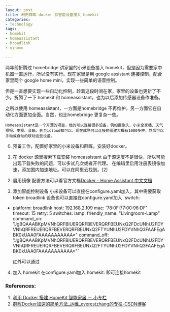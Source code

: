```yaml
---
layout: post
title: 利用群晖 docker 将智能设备接入 homekit
categories: 
- Technology
tags:
- homekit
- homeassistant
- broadlink
- mihome

---
```




两年前折腾过 homebridge 讲家里的小米设备接入 homekit，但是因为需要家中机器一直运行，所以没有实行。现在家里是用 google assistant 连接控制，配合家里两个 google home mini，实现一些简单的语音控制。

<!--more-->

但是一直想要实现一些自动化控制，趁着这段时间在家，家里的设备也更新了不少。折腾了一下 homekit 和 homeassistant，也为以后添加传感器设备作准备。

之所以使用 homeassistant，一方面是homebridge 不再维护，另一方面它在自动化方面更加全面。当然，也比homebridge 更复杂一些。

	Homeassistant是一个开源的项目，他的可以连接很多设备，例如摄像头、小米全家桶、天气预报、电视、音箱、甚至icloud都可以，现在成熟可以连接的组建大概有1000多种，然后可以手动或自动的联动这些设备。


0. 预备工作，配置好家里的小米设备和群晖，安装好docker。
1.  在 docker 源里搜索下载安装 homeassistant
	由于源速度不是很快，所以可能出现下载失败的问题，可以多试几次或者开代理。
	在编辑里启用注册表镜像加速，添加国内加速地址。可以在阿里云找到。[2]

2. 启用镜像
	配置方法可以看官方文档[Docker - Home Assistant 中文文档](https://home-assistant.cc/installation/docker/#%E7%BE%A4%E6%99%96-nas)

3. 添加智能控制设备
	小米设备可以直接在configure.yaml加入，其中需要获取token
	broadlink 设备也可以直接在configure.yaml加入
	`switch:
  - platform: broadlink
    host: 192.168.2.109
    mac: '78:0F:77:00:96:DF'
    timeout: 15
    retry: 5
    switches:
      lamp:
        friendly_name: "Livingroom-Lamp"
        command_on: "JgBQAAABKpMVNhQRFBIUERQRFBEVERQRFBEUNxQ2FDcUNhU2FDYVNhQRFREUERQRFBEVERQRFBEUNxQ2FTYUNhU2FDYVNhQ3FAAFEgABK0kUAA0FAAAAAAAAAAA="
        command_off: "JgBQAAABKpMVNhQRFBIUERQRFBEVERQRFBEUNxQ2FDcUNhU2FDYVNhQRFREUERQRFBEVERQRFBEUNxQ2FTYUNhU2FDYVNhQ3FAAFEgABK0kUAA0FAAAAAAAAAAA="`
	
	红外可以通过

4.  加入 homekit
	在configure.yaml加入 homekit: 即可连接homekit




### References:
1.  [利用 Docker 搭建 HomeKit 智能家居 － 小专栏](https://xiaozhuanlan.com/topic/8924150367)
2. [群晖Docker加速的简单方法_运维_everestzhang的专栏-CSDN博客](https://blog.csdn.net/everestzhang/article/details/103738469?depth_1-utm_source=distribute.pc_relevant.none-task&utm_source=distribute.pc_relevant.none-task)